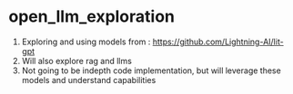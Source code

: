 # open_llm_exploration

1. Exploring and using models from : https://github.com/Lightning-AI/lit-gpt
2. Will also explore rag and llms
3. Not going to be indepth code implementation, but will leverage these models and understand capabilities